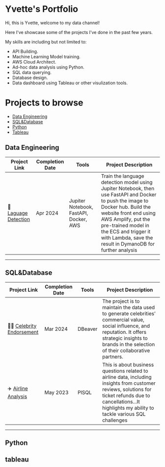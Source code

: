# Yvette's Portfolio

Hi, this is Yvette, welcome to my data channel! 

Here I've showcase some of the projects I've done in the past few years.

My skills are including but not limited to:

- API Building.
- Machine Learning Model training.
- AWS Cloud Architect.
- Ad-hoc data analysis using Python.
- SQL data querying.
- Database design.
- Data dashboard using Tableau or other visulization tools.


# Projects to browse
- [Data Engineering](#data-engineering)
- [SQL&Database](#SQL&Database)
- [Python](#python)
- [Tableau](#tableau)

## Data Engineering

| Project Link | Completion Date | Tools | Project Description | 
|---|---|---|---|
| 🤖 [Laguage Detection](https://staging.d6rx2p2mtku7l.amplifyapp.com/) | Apr 2024 | Jupiter Notebook, FastAPI, Docker, AWS | Train the language detection model using Jupiter Notebook, then use FastAPI and Docker to push the image to Docker hub. Build the website front end using AWS Amplify, put the pre-trained model in the ECS and trigger it with Lambda, save the result in DymanoDB for further analysis |

***

## SQL&Database

| Project Link | Completion Date | Tools | Project Description | 
|---|---|---|---|
| 👩‍🎤 [Celebrity Endorsement](https://github.com/yvt-ee/Celebrity-DatabaseDesign-for-Brand-Endorsement) | Mar 2024 | DBeaver |The project is to maintain the data used to generate celebrities’ commercial value, social influence, and reputation. It offers strategic insights to brands in the selection of their collaborative partners. |
| ✈️ [Airline Analysis](https://github.com/yvt-ee/Airline-Analysis) | May 2023 | PlSQL |This is about business questions related to airline data, including insights from customer reviews, solutions for ticket refunds due to cancellations...It highlights my ability to tackle various SQL challenges|


***

## Python


## tableau

